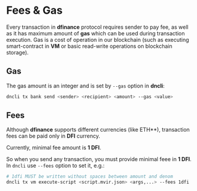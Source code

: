 # Fees & Gas

Every transaction in **dfinance** protocol requires sender to pay fee, as well as it has maximum amount of **gas** which can be used during transaction execution. Gas is a cost of operation in our blockchain (such as executing smart-contract in **VM** or basic read-write operations on blockchain storage).

## Gas

The gas amount is an integer and is set by `--gas` option in **dncli**:

```bash
dncli tx bank send <sender> <recipient> <amount> --gas <value>
```

## Fees

Although **dfinance** supports different currencies (like ETH**), transaction fees can be paid only in **DFI** currency.

Currently, minimal fee amount is **1 DFI**.

<!--
The minimum amount of fees by default is **1 DFI**, but this value could be configured by each validator in the network, which means each validator can have the different minimum amount of fee to include your transaction in a block.
-->

So when you send any transaction, you must provide minimal feee in **1 DFI**. In `dncli` use `--fees` option to set it, e.g.:

```bash
# 1dfi MUST be written without spaces between amount and denom
dncli tx vm execute-script <script.mvir.json> <args,...> --fees 1dfi
```


